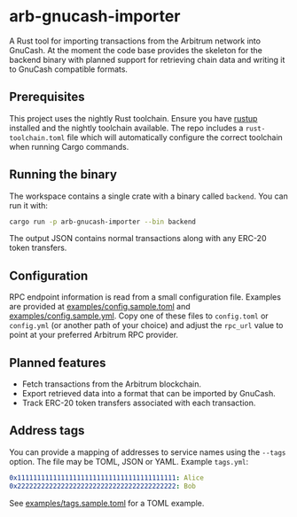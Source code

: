 # arb-gnucash-importer

A Rust tool for importing transactions from the Arbitrum network into GnuCash. At the moment the code base provides the skeleton for the backend binary with planned support for retrieving chain data and writing it to GnuCash compatible formats.

## Prerequisites

This project uses the nightly Rust toolchain. Ensure you have [rustup](https://rustup.rs/) installed and the nightly toolchain available. The repo includes a `rust-toolchain.toml` file which will automatically configure the correct toolchain when running Cargo commands.

## Running the binary

The workspace contains a single crate with a binary called `backend`. You can run it with:

```bash
cargo run -p arb-gnucash-importer --bin backend
```

The output JSON contains normal transactions along with any ERC-20 token transfers.

## Configuration

RPC endpoint information is read from a small configuration file. Examples are
provided at [examples/config.sample.toml](examples/config.sample.toml) and
[examples/config.sample.yml](examples/config.sample.yml). Copy one of these
files to `config.toml` or `config.yml` (or another path of your choice) and
adjust the `rpc_url` value to point at your preferred Arbitrum RPC provider.

## Planned features

- Fetch transactions from the Arbitrum blockchain.
- Export retrieved data into a format that can be imported by GnuCash.
- Track ERC-20 token transfers associated with each transaction.

## Address tags

You can provide a mapping of addresses to service names using the `--tags` option. The file may be TOML, JSON or YAML. Example `tags.yml`:

```yaml
0x1111111111111111111111111111111111111111: Alice
0x2222222222222222222222222222222222222222: Bob
```
See [examples/tags.sample.toml](examples/tags.sample.toml) for a TOML example.
